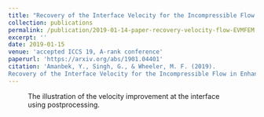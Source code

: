 ```yaml
---
title: "Recovery of the Interface Velocity for the Incompressible Flow in Enhanced Velocity Mixed Finite Element Method"
collection: publications
permalink: /publication/2019-01-14-paper-recovery-velocity-flow-EVMFEM
excerpt: ''
date: 2019-01-15
venue: 'accepted ICCS 19, A-rank conference'
paperurl: 'https://arxiv.org/abs/1901.04401'
citation: 'Amanbek, Y., Singh, G., & Wheeler, M. F. (2019). 
Recovery of the Interface Velocity for the Incompressible Flow in Enhanced Velocity Mixed Finite Element Method. arXiv preprint arXiv:1901.04401.'
---
```

<figure>
  <p align="center">
  <div class="image_resize">
  <img src="/images/animations/recovery_interface_velocity.png"  alt="">
  <figcaption> The illustration of the velocity improvement at the interface using postprocessing. </figcaption>
  </div>
  </p>
</figure>

